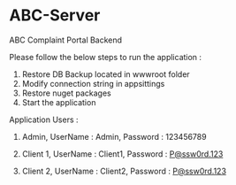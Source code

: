 # ABC-Server

ABC Complaint Portal Backend

Please follow the below steps to run the application :

1) Restore DB Backup located in wwwroot folder 
2) Modify connection string in appsittings
3) Restore nuget packages
4) Start the application


Application Users :

1) Admin,
   UserName : Admin,
   Password : 123456789
   
2) Client 1,
   UserName : Client1,
   Password : P@ssw0rd.123
   
3) Client 2,
   UserName : Client2,
   Password : P@ssw0rd.123
